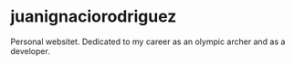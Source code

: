 # juanignaciorodriguez
Personal websitet. Dedicated to my career as an olympic archer and as a developer.
